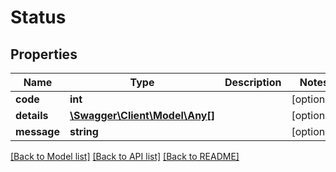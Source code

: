 # Status

## Properties
Name | Type | Description | Notes
------------ | ------------- | ------------- | -------------
**code** | **int** |  | [optional] 
**details** | [**\Swagger\Client\Model\Any[]**](Any.md) |  | [optional] 
**message** | **string** |  | [optional] 

[[Back to Model list]](../../README.md#documentation-for-models) [[Back to API list]](../../README.md#documentation-for-api-endpoints) [[Back to README]](../../README.md)

